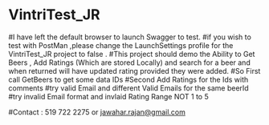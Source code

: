 # VintriTest_JR

#I have left the default browser to launch Swagger to test. 
#if you wish to test with PostMan ,please change the LaunchSettings profile for the VintriTest_JR project to false .
#This project should demo the Ability to Get Beers , Add Ratings (Which are stored Locally) and search for a beer and when returned will have updated rating provided they were added.
#So First call GetBeers to get some data IDs
#Second Add Ratings for the Ids with comments
#try valid Email and different Valid Emails for the same beerId
#try invalid Email format and invlaid Rating Range NOT 1 to 5

#Contact : 519 722 2275 or jawahar.rajan@gmail.com

